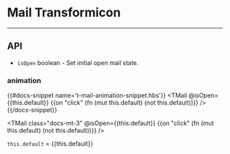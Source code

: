 # Mail Transformicon
---
## API
  * `isOpen` boolean - Set initial open mail state.

### animation
{{#docs-snippet name='t-mail-animation-snippet.hbs'}}
  <TMail
    @isOpen={{this.default}}
    {{on "click" (fn (mut this.default) (not this.default))}}
  />
{{/docs-snippet}}

<TMail
  class="docs-mt-3"
  @isOpen={{this.default}}
  {{on "click" (fn (mut this.default) (not this.default))}}
/>

`this.default` = {{this.default}}
